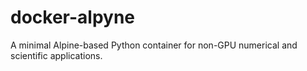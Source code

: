 # docker-alpyne

A minimal Alpine-based Python container for non-GPU numerical and scientific applications.
